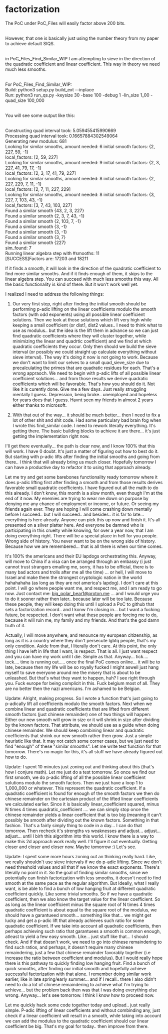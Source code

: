 # factorization

The PoC under PoC_Files will easily factor above 200 bits. </br></br>

However, that one is basically just using the number theory from my paper to achieve default SIQS. </br></br>

in PoC_Files_Find_Similar_WIP I am attempting to sieve in the direction of the quadratic coefficient and linear coefficient. This way in theory we need much less smooths.</br></br>

For PoC_Files_Find_Similar_WIP:</br>
Build: python3 setup.py build_ext --inplace</br>
Run: python3 run_qs.py -keysize 30 -base 100 -debug 1 -lin_size 1_00 -quad_size 100_000</br></br>

You will see some output like this:</br></br>

Constructing quad interval took: 5.059455415990669</br>
Processing quad interval took: 0.16657884302549064</br>
Generating new modulus:  681</br>
Looking for similar smooths, amount needed: 6 initial smooth factors: {2, 227, 59, -1}</br>
local_factors:  [2, 59, 227]</br>
Looking for similar smooths, amount needed: 9 initial smooth factors: {2, 3, 227, 41, 79, 17, -1}</br>
local_factors:  [2, 3, 17, 41, 79, 227]</br>
Looking for similar smooths, amount needed: 8 initial smooth factors: {2, 227, 229, 7, 11, -1}</br>
local_factors:  [2, 7, 11, 227, 229]</br>
Looking for similar smooths, amount needed: 8 initial smooth factors: {3, 227, 7, 103, 43, -1}</br>
local_factors:  [3, 7, 43, 103, 227]</br>
Found a similar smooth {43, 2, 3, 227}</br>
Found a similar smooth {2, 3, 7, 43, -1}</br>
Found a similar smooth {2, 103, 7, -1}</br>
Found a similar smooth {3, -1}</br>
Found a similar smooth {3, -1}</br>
Found a similar smooth {3, 7}</br>
Found a similar smooth {227}</br>
sim_found:  7</br>
Running linear algebra step with #smooths:  11</br>
[SUCCESS]Factors are: 17203 and 18211</br>

If it finds a smooth, it will look in the direction of  the quadratic coefficient to find more similar smooths. And if it finds enough of them, it skips to the linear algebra step. You can succeed with much less smooths this way.
All the basic functionality is kind of there. But it won't work well yet.

I realized I need to address the following things:

1. Our very first step, right after finding the initial smooth should be performing p-adic lifting on the linear coefficients modulo the smooth factors (with odd exponents) using all possible linear coefficient solutions.
   Then we look at those solutions which lift very high while keeping a small coefficient (or dist1, dist2 values.. I need to think what to use as modulus.. but the idea is the lift them in advance so we can just find quadratic coefficients where they will cluster together, while minimizing the linear and quadrtic coefficient) and we find at which quadratic coefficients they occur. Only then should we build the sieve interval (or possibly we could straight up calculate everything without sieve interval). The way it's doing it now is not going to work. Because we don't want to limit our selves to a small quad_sieve_size due to precalculating the primes that are quadratic residues for each. That's a wrong appraoch. We need to begin with p-adic lifts of all possible linear coefficient solutions... and from those results we derive quadratic coefficients which will be favorable. That's how you should do it. Not like it is curently done. Give me a few days. Just really struggling mentally I guess. Depression, being broke.. unemployed and hopeless for years does that I guess. Havnt seen my friends in almost 2 years either thanks to microsoft.

2. With that out of the way... it should be much better... then I need to fix a lot of other shit and shit code. Had some particulary bad brain fog when I wrote this find_similar code. I need to rework literally everything.  It's getting there. The basic building blocks to achieve it are there... it's just getting the implementation right now.

I'll get there eventually... the path is clear now, and I know 100% that this will work. I have 0 doubt. It's just a matter of figuring out how to best do it. But starting with p-adic lifts after finding the initial smooths and going from there.. I think that will already bring us much closer. Hopefully tomorrow I can have a productive day to refactor it to using that approach already.

Let me try and get some barebones functionality ready tomorrow where it does p-adic lifting first after finding a smooth and from those results derives favorable small quadratic coefficients. I have figured out all the math to do this already. I don't know, this month is a slow month, even though I'm at the end of it now. My enemies are trying to wear me down on purpose by denying me any chance of employment or income, or future. Or seeing my friends again ever. They are hoping I will come crashing down mentally before I succeed.. but I will succeed.. and besides.. it is far to late... everything is here already. Anyone can pick this up now and finish it. It's all presented on a silver platter here. And everyone be damned who is participating in this cruelty while knowing, for over a year now, that I am doing everything right. There will be a special place in hell for you people. Wrong side of history. You never want to be on the wrong side of history. Because how we are remembered... that is all there is when our time comes.

It's 100% the americans and their EU lapdogs orchestrating this. Anyway, will move to China if a visa can be arranged through an embassy (i just cannot trust strangers emailing me, sorry, it has to be official, there is to many bad actors and trolls after me all the time) ... or hell, I will move to Israel and make them the strongest cryptologic nation in the world hahahahaha (as long as they are not america's lapdog). I don't care at this point. I will go where people want me, and respect me, and I am ready to go now. Just contact me: big_polar_bear1@proton.me ... and I would urge you to do it sooner rather then later.. because later will be too late. Because these people, they will keep doing this until I upload a PoC to github that sets a factorization record.. and I konw I'm closing in... but I want a fucking future, be respected. I don't want what these people are forcing me to do, because it will ruin me, my family and my friends. And that's the god damn truth of it.

Actually, I will move anywhere, and renounce my european citizenship, as long as it is a country where they don't persecute lgbtq people, that's my only condition. Aside from that, I literally don't care. At this point, the only thing I have left in life that I want, is respect. That is all. I just want respect and you can have my work until I die. Simple as that. Anyway... tick.... tock.... time is running out..... once the final PoC comes online... it will be to late, because then my life will be so royally fucked I might aswell just hang myself to save everyone around me the misery that is about to be unleashed. But that's what they want to happen, huh? I see right through you. Fuck europe for being complicit in this. Fuck belgium most of all. They are no better then the nazi americans. I'm ashamed to be Belgian.

Update: Alright, making progress. So I wrote a function that's just going to p-adically lift all coefficients modulo the smooth factors. Next when we combine linear and quadratic coefficients that are lifted from different smooth factors (just chinese remainder) one of two things will happen: Either our new smooth will grow in size or it will shrink in size after dividing by the known factors. That attribute, we should use as a guide when doing chinese remainder. We should keep combining linear and quadratic coefficients that shrink our new smooth rather then grow. Just a simple heuristic like that. It may not catch some corner cases, but we just need to find "enough" of these "similar smooths". Let me write test function for that tomorrow. There's no magic for this, it's all stuff we have already figured out how to do.

Update: I spent 10 minutes just zoning out and thinking about this (that's how I conjure math). Let me just do a test tomorrow. So once we find our first smooth, we do p-adic lifting of all the possible linear coefficient solutions modulo the smooth factors. Then we just have a loop 1 to 1_000_000 or whatever. This represent the quadratic coefficient. If a quadratic coefficient is found for enough of the smooth factors we then do chinese remainder on the cartesian product of the lifted linear coefficients we calculated earlier. Since it is basically linear_coefficient squared, minus N times 4 times quadratic_coefficient .... we can simply stop once the chinese remainder yields a linear coefficient that is too big (meaning it can't possibly be smooth after dividing out the known factors. Something in that fashion.  That's a fairly simply thing to code in a day... I can do that tomorrow. Then recheck it's strengths vs weaknesses and adjust... adjust... adjust... until I birh this algorithm into this world. I know there is a way to make this 2d approach work really well. I'll figure it out eventually. Getting closer and closer and closer now. Maybe tomorrow :) Let's see.

Update: I spent some more hours zoning out an thinking really hard. Like, we really shouldn't use sieve intervals if we do p-adic lifting. Since we don't need threshold values and all that if we know the exact exponents. There's literally no point in it. So the goal of finding similar smooths, since we potentially can finish factorization with less smooths, it doesn't need to find smooth at the same pace as the regular algorithm. But Ideally, what I really want, is be able to find a bunch of low hanging fruit at different quadratic coefficient quickly. Like some trivial smooths. So if we have a quadratic coefficient, then we also know the target value for the linear coefficient. So as long as the linear coefficient minus the square root of N times 4 times quadratic coefficient is about equal to the square root of the modulus, we should have a garantueed smooth... something like that... we might get lucky and get a p-adic lift that already achieves such ratio for some quadratic coefficient. If we take into account all quadratic coefficients, then perhaps achieving such ratio that garantuees a smooth is common enough, atleast to yield a few easy smooth. Like... just stuff like that... I should check. And if that doesn't work, we need to go into chinese remaindering to find such ratios, and perhaps, it doesn't require many chinese remaindering, just a few that chinese remainder favorably together (i.e increase the ratio between coefficient and modulus). But I would really hope there is this pathway to quickly finding low hanging fruit. Find a bunch of quick smooths, after finding our initial smooth and hopefully achieve successful factorization with that alone. I remember doing similar work earlier, like in late spring/early summer... and if I recall.. there I also didn't need to do a lot of chinese remaindering to achieve what I'm trying to achieve... but the problem back then was that I was doing everything else wrong. Anyway... let's see tomorrow. I think I know how to proceed now.

Let me quickly hack some code together today and upload.. just really simple. P-adic lifting of linear coefficients and without combinding any, just check if a linear coefficient will result in a smooth, while taking into account we can add the modulus to the quadratic coefficient should our linear coefficient be big. That's my goal for today.. then improve from there.

